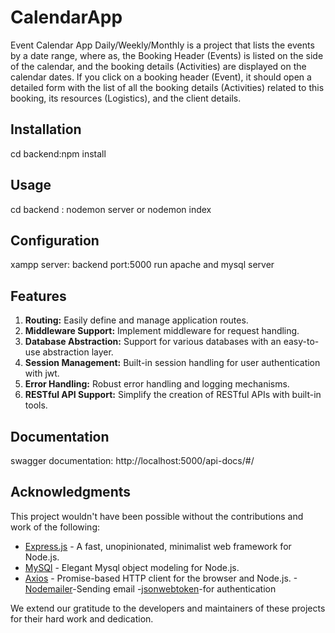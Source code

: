 # CalendarApp

Event Calendar App Daily/Weekly/Monthly is a project that lists the events by a date range, where as, the Booking Header (Events) is listed on the side of the calendar, and the booking details (Activities) are displayed on the calendar dates.
If you click on a booking header (Event), it should open a detailed form with the list of all the booking details (Activities) related to this booking, its resources (Logistics), and the client details.

## Installation

cd backend:npm install

## Usage

cd backend : nodemon server or nodemon index

## Configuration

xampp server:
backend port:5000
run apache and mysql server 

## Features

1. **Routing:** Easily define and manage application routes.
2. **Middleware Support:** Implement middleware for request handling.
4. **Database Abstraction:** Support for various databases with an easy-to-use abstraction layer.
5. **Session Management:** Built-in session handling for user authentication with jwt.
6. **Error Handling:** Robust error handling and logging mechanisms.
7. **RESTful API Support:** Simplify the creation of RESTful APIs with built-in tools.


## Documentation

swagger documentation: http://localhost:5000/api-docs/#/



## Acknowledgments

This project wouldn't have been possible without the contributions and work of the following:

- [Express.js](https://expressjs.com/) - A fast, unopinionated, minimalist web framework for Node.js.
- [MySQl](https://www.mysql.com/fr/) - Elegant Mysql object modeling for Node.js.
- [Axios](https://axios-http.com/) - Promise-based HTTP client for the browser and Node.js.
-[Nodemailer](https://nodemailer.com/)-Sending email
-[jsonwebtoken](https://www.npmjs.com/package/jsonwebtoken)-for authentication

We extend our gratitude to the developers and maintainers of these projects for their hard work and dedication.


